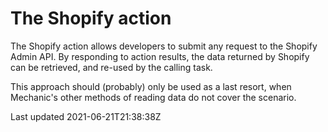 # The Shopify action

The Shopify action allows developers to submit any request to the Shopify Admin API. By responding to action results, the data returned by Shopify can be retrieved, and re-used by the calling task.

This approach should (probably) only be used as a last resort, when Mechanic's other methods of reading data do not cover the scenario.

Last updated 2021-06-21T21:38:38Z